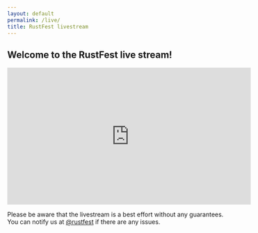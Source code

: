 ```yaml
---
layout: default
permalink: /live/
title: RustFest livestream
---
```


<section>
<h2>Welcome to the RustFest live stream!</h2>

<div style="text-align: center;"><iframe width="560" height="315" src="https://www.youtube.com/embed/s_ZPfmp7-H0" frameborder="0" allow="autoplay; encrypted-media" allowfullscreen></iframe></div>

<p>Please be aware that the livestream is a best effort without any guarantees. You can notify us at <a href="https://twitter.com/rustfest">@rustfest</a> if there are any issues.</p>

</section>
